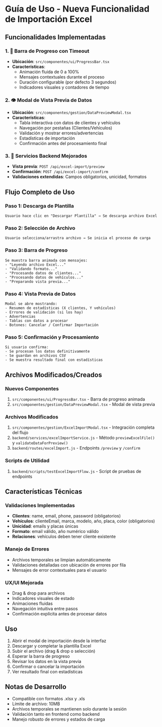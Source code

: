 # Guía de Uso - Nueva Funcionalidad de Importación Excel

## Funcionalidades Implementadas

### 1. 🔄 Barra de Progreso con Timeout
- **Ubicación**: `src/componentes/ui/ProgressBar.tsx`
- **Características**:
  - Animación fluida de 0 a 100%
  - Mensajes contextuales durante el proceso
  - Duración configurable (por defecto 3 segundos)
  - Indicadores visuales y contadores de tiempo

### 2. 👁️ Modal de Vista Previa de Datos
- **Ubicación**: `src/componentes/gestion/DataPreviewModal.tsx`
- **Características**:
  - Tabla interactiva con datos de clientes y vehículos
  - Navegación por pestañas (Clientes/Vehículos)
  - Validación y mostrar errores/advertencias
  - Estadísticas de importación
  - Confirmación antes del procesamiento final

### 3. 🔧 Servicios Backend Mejorados
- **Vista previa**: `POST /api/excel-import/preview`
- **Confirmación**: `POST /api/excel-import/confirm`
- **Validaciones extendidas**: Campos obligatorios, unicidad, formatos

## Flujo Completo de Uso

### Paso 1: Descarga de Plantilla
```
Usuario hace clic en "Descargar Plantilla" → Se descarga archivo Excel
```

### Paso 2: Selección de Archivo
```
Usuario selecciona/arrastra archivo → Se inicia el proceso de carga
```

### Paso 3: Barra de Progreso
```
Se muestra barra animada con mensajes:
- "Leyendo archivo Excel..."
- "Validando formato..."
- "Procesando datos de clientes..."
- "Procesando datos de vehículos..."
- "Preparando vista previa..."
```

### Paso 4: Vista Previa de Datos
```
Modal se abre mostrando:
- Resumen de estadísticas (X clientes, Y vehículos)
- Errores de validación (si los hay)
- Advertencias
- Tablas con datos a procesar
- Botones: Cancelar / Confirmar Importación
```

### Paso 5: Confirmación y Procesamiento
```
Si usuario confirma:
- Se procesan los datos definitivamente
- Se guardan en archivos CSV
- Se muestra resultado final con estadísticas
```

## Archivos Modificados/Creados

### Nuevos Componentes
1. `src/componentes/ui/ProgressBar.tsx` - Barra de progreso animada
2. `src/componentes/gestion/DataPreviewModal.tsx` - Modal de vista previa

### Archivos Modificados
1. `src/componentes/gestion/ExcelImportModal.tsx` - Integración completa del flujo
2. `backend/services/excelImportService.js` - Método `previewExcelFile()` y `validateDataForPreview()`
3. `backend/routes/excelImport.js` - Endpoints `/preview` y `/confirm`

### Scripts de Utilidad
1. `backend/scripts/testExcelImportFlow.js` - Script de pruebas de endpoints

## Características Técnicas

### Validaciones Implementadas
- **Clientes**: name, email, phone, password (obligatorios)
- **Vehículos**: clienteEmail, marca, modelo, año, placa, color (obligatorios)
- **Unicidad**: emails y placas únicas
- **Formato**: email válido, año numérico válido
- **Relaciones**: vehículos deben tener cliente existente

### Manejo de Errores
- Archivos temporales se limpian automáticamente
- Validaciones detalladas con ubicación de errores por fila
- Mensajes de error contextuales para el usuario

### UX/UI Mejorada
- Drag & drop para archivos
- Indicadores visuales de estado
- Animaciones fluidas
- Navegación intuitiva entre pasos
- Confirmación explícita antes de procesar datos

## Uso

1. Abrir el modal de importación desde la interfaz
2. Descargar y completar la plantilla Excel
3. Subir el archivo (drag & drop o selección)
4. Esperar la barra de progreso
5. Revisar los datos en la vista previa
6. Confirmar o cancelar la importación
7. Ver resultado final con estadísticas

## Notas de Desarrollo

- Compatible con formatos .xlsx y .xls
- Límite de archivo: 10MB
- Archivos temporales se mantienen solo durante la sesión
- Validación tanto en frontend como backend
- Manejo robusto de errores y estados de carga